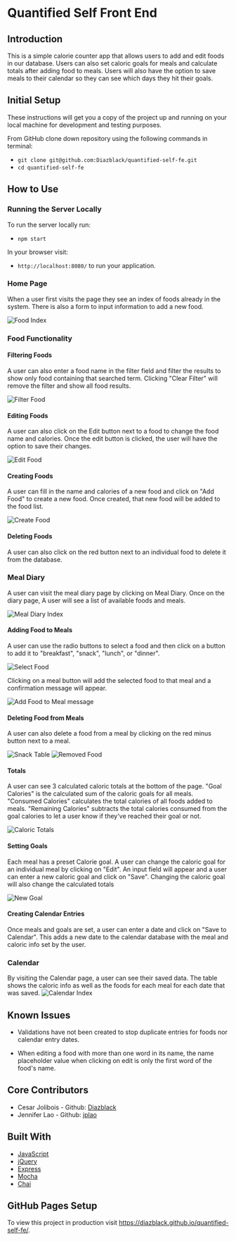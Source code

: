# Quantified Self Front End

## Introduction
This is a simple calorie counter app that allows users to add and edit foods in our database.  Users can also set caloric goals for meals and calculate totals after adding food to meals. Users will also have the option to save meals to their calendar so they can see which days they hit their goals.

## Initial Setup

These instructions will get you a copy of the project up and running on your local machine for development and testing purposes.

From GitHub clone down repository using the following commands in terminal:
* `git clone git@github.com:Diazblack/quantified-self-fe.git`
* `cd quantified-self-fe`

## How to Use

### Running the Server Locally

To run the server locally run:
* `npm start`

In your browser visit:
* `http://localhost:8080/` to run your application.

### Home Page

When a user first visits the page they see an index of foods already in the system. There is also a form to input information to add a new food.

![Food Index](screenshots/FoodIndex.png)

### Food Functionality
#### Filtering Foods
A user can also enter a food name in the filter field and filter the results to show only food containing that searched term.  Clicking "Clear Filter" will remove the filter and show all food results.

![Filter Food](screenshots/FilterFood.png)

#### Editing Foods
A user can also click on the Edit button next to a food to change the food name and calories. Once the edit button is clicked, the user will have the option to save their changes.

![Edit Food](screenshots/editFoodInputFields.png)

#### Creating Foods
A user can fill in the name and calories of a new food and click on "Add Food" to create a new food.  Once created, that new food will be added to the food list.

![Create Food](screenshots/createFood.png)

#### Deleting Foods
A user can also click on the red button next to an individual food to delete it from the database.

### Meal Diary
A user can visit the meal diary page by clicking on Meal Diary.  Once on the diary page, A user will see a list of available foods and meals.

![Meal Diary Index](screenshots/diaryIndex.png)

#### Adding Food to Meals
A user can use the radio buttons to select a food and then click on a button to add it to "breakfast", "snack", "lunch", or "dinner".

![Select Food](screenshots/selectFood.png)

Clicking on a meal button will add the selected food to that meal and a confirmation message will appear.

![Add Food to Meal message](screenshots/addToMealMessage.png)

#### Deleting Food from Meals
A user can also delete a food from a meal by clicking on the red minus button next to a meal.

![Snack Table](screenshots/snackMeal.png) ![Removed Food](screenshots/removeFoodFromSnack.png)

#### Totals
A user can see 3 calculated caloric totals at the bottom of the page.  "Goal Calories" is the calculated sum of the caloric goals for all meals.  "Consumed Calories" calculates the total calories of all foods added to meals.  "Remaining Calories" subtracts the total calories consumed from the goal calories to let a user know if they've reached their goal or not.

![Caloric Totals](screenshots/totals.png)

#### Setting Goals
Each meal has a preset Calorie goal.  A user can change the caloric goal for an individual meal by clicking on "Edit".  An input field will appear and a user can enter a new caloric goal and click on "Save".  Changing the caloric goal will also change the calculated totals

![New Goal](screenshots/newGoal.png)

#### Creating Calendar Entries
Once meals and goals are set, a user can enter a date and click on "Save to Calendar".  This adds a new date to the calendar database with the meal and caloric info set by the user.

### Calendar
By visiting the Calendar page, a user can see their saved data.  The table shows the caloric info as well as the foods for each meal for each date that was saved.
![Calendar Index](screenshots/CalendarIndex.png)


## Known Issues
* Validations have not been created to stop duplicate entries for foods nor calendar entry dates.

* When editing a food with more than one word in its name, the name placeholder value when clicking on edit is only the first word of the food's name.

## Core Contributors
* Cesar Jolibois - Github: [Diazblack](https://github.com/Diazblack)
* Jennifer Lao - Github: [jplao](https://www.github.com/jplao)

## Built With

* [JavaScript](https://www.javascript.com/)
* [jQuery](https://jquery.com/)
* [Express](https://expressjs.com/)
* [Mocha](https://mochajs.org/)
* [Chai](https://chaijs.com/)

## GitHub Pages Setup

To view this project in production visit <https://diazblack.github.io/quantified-self-fe/>.
